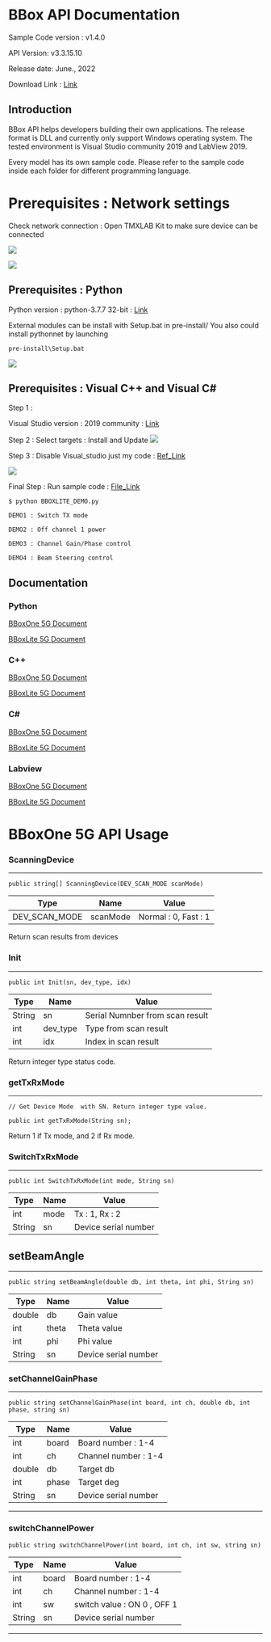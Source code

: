 # BBox API Documentation

Sample Code version : v1.4.0

API Version: v3.3.15.10

Release date: June., 2022

Download Link : [Link](https://github.com/tmytek/bbox-api/releases/tag/v1.3.1)

## Introduction

BBox API helps developers building their own applications. The release format is DLL and currently only support Windows operating system. The tested environment is Visual Studio community 2019 and LabView 2019.

Every model has its own sample code. Please refer to the sample code inside each folder for different programming language.

# Prerequisites : Network settings

Check network connection : Open TMXLAB Kit to make sure device can be connected

![](./images/image_5.png)

![](./images/image_6.png)


## Prerequisites : Python

Python version  : python-3.7.7 32-bit : [Link](https://www.python.org/downloads/release/python-377/)

External modules can be install with Setup.bat in pre-install/
You also could install pythonnet by launching <pre><code>pre-install\Setup.bat</code></pre> 
    ![](./images/image_2.png)


## Prerequisites : Visual C++ and Visual C#

Step 1 :

Visual Studio version : 2019 community :  [Link](https://visualstudio.microsoft.com/zh-hant/downloads/)

Step 2 : Select targets : Install and Update 
![](./images/image_1.png)

Step 3 : Disable Visual_studio just my code : [Ref_Link](https://docs.microsoft.com/zh-tw/visualstudio/debugger/just-my-code?view=vs-2019)

![](./images/image_3.png)

Final Step : Run sample code : [File_Link](https://github.com/tmytek/bbox-api/blob/master/example/BBoxLite/second_generation/Python/BBOXLITE_DEMO.py)

    $ python BBOXLITE_DEMO.py

    DEMO1 : Switch TX mode

    DEMO2 : Off channel 1 power

    DEMO3 : Channel Gain/Phase control

    DEMO4 : Beam Steering control

## Documentation

### Python 

[BBoxOne 5G Document](https://github.com/tmytek/bbox-api/tree/BXO28A-315/Upgrade-API-Version/example/BBoxOne%20Series/BBoxOne%20%205G/Python)

[BBoxLite 5G Document](https://github.com/tmytek/bbox-api/tree/master/example/BBoxLite%20Series/BBoxLite%205G/Python)

### C++

[BBoxOne 5G Document](https://github.com/tmytek/bbox-api/tree/BXO28A-315/Upgrade-API-Version/example/BBoxOne%20Series/BBoxOne%20%205G/C%2B%2B)

[BBoxLite 5G Document](https://github.com/tmytek/bbox-api/tree/master/example/BBoxLite%20Series/BBoxLite%205G/C%2B%2B)

### C#

[BBoxOne 5G Document](https://github.com/tmytek/bbox-api/tree/BXO28A-315/Upgrade-API-Version/example/BBoxOne%20Series/BBoxOne%20%205G/C%23)

[BBoxLite 5G Document](https://github.com/tmytek/bbox-api/tree/master/example/BBoxLite%20Series/BBoxLite%205G/C%23)

### Labview

[BBoxOne 5G Document](https://github.com/tmytek/bbox-api/tree/BXO28A-315/Upgrade-API-Version/example/BBoxOne%20Series/BBoxOne%20%205G/LabView2019)

[BBoxLite 5G Document](https://github.com/tmytek/bbox-api/tree/master/example/BBoxLite%20Series/BBoxLite%205G/LabView2017/BBoxLite28A)


# BBoxOne 5G API Usage
### ScanningDevice
---
    public string[] ScanningDevice(DEV_SCAN_MODE scanMode)
| Type          | Name     | Value                |
| -             | -        | -                    |
| DEV_SCAN_MODE | scanMode | Normal : 0, Fast : 1 |

Return scan results from devices

### Init
---
    public int Init(sn, dev_type, idx)
| Type    | Name        | Value                           |
| -       | -           | -                               |
| String  | sn          | Serial Numnber from scan result |
| int     | dev_type    | Type from scan result           |
| int     | idx         | Index in scan result            |

Return integer type status code.

### getTxRxMode
---
    // Get Device Mode  with SN. Return integer type value.

    public int getTxRxMode(String sn); 

Return 1 if Tx mode, and 2 if Rx mode.

### SwitchTxRxMode
---
    public int SwitchTxRxMode(int mode, String sn)
| Type   | Name  | Value                |
| -      | -     | -                    |
| int    | mode  | Tx : 1, Rx : 2       |
| String | sn    | Device serial number |

## setBeamAngle
---
    public string setBeamAngle(double db, int theta, int phi, String sn)
| Type         | Name        | Value                 |
| -            | -           | -                     |
| double       | db          | Gain value            |
| int          | theta       | Theta value           |
| int          | phi         | Phi value             |
| String       | sn          | Device serial number  |

### setChannelGainPhase
---
    public string setChannelGainPhase(int board, int ch, double db, int phase, string sn)
| Type      | Name        | Value                |
| -         | -           | -                    |
| int       | board       | Board number   : 1-4 |
| int       | ch          | Channel number : 1-4 |
| double    | db          | Target db            |
| int       | phase       | Target deg           |
| String    | sn          | Device serial number |

----------
### switchChannelPower
    public string switchChannelPower(int board, int ch, int sw, string sn)
| Type      | Name        | Value                         |
| -         | -           | -                             |
| int       | board       | Board number   : 1-4          |
| int       | ch          | Channel number : 1-4          |
| int       | sw          | switch value   : ON 0 , OFF 1 |
| String    | sn          | Device serial number          |

---

